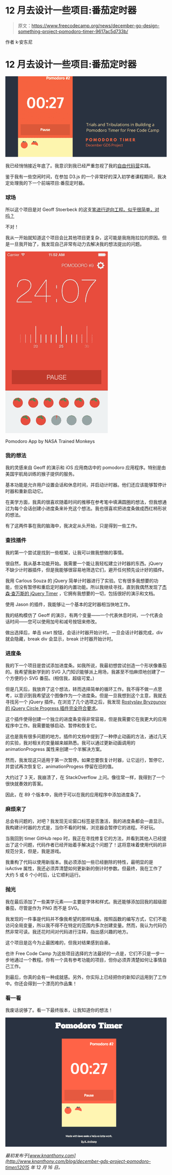 # 12 月去设计一些项目:番茄定时器

> 原文：<https://www.freecodecamp.org/news/december-go-design-something-project-pomodoro-timer-9617ac5d733b/>

作者 k·安东尼

# 12 月去设计一些项目:番茄定时器

![1*50luvvhhF28cOaFut3TS_g](img/875230a6f452f79b409e7478f9e20a97.png)

我已经悄悄接近年底了。我意识到我已经严重忽视了我的[自由代码营](http://www.freecodecamp.com)实践。

鉴于我有一些空闲时间，在参加 D3.js 的一个非常好的深入初学者课程期间，我决定处理我的下一个前端项目:番茄定时器。

### 球场

所以这个项目是对 Geoff Stoerbeck 的这支[笔进行逆向工程。似乎很简单，对吗？](http://codepen.io/GeoffStorbeck/full/RPbGxZ/)

不对！

我从一开始就知道这个项目会比其他项目更复杂，这可能是我拖拖拉拉的原因。但是一旦我开始了，我发现自己非常有动力去解决我的想法提出的问题。

![1*cFmJliPYAmitFNvU26x2zw](img/19c072416ce4a0f087d5dbdba3c49140.png)

Pomodoro App by NASA Trained Monkeys

### 我的想法

我的灵感来自 Geoff 的演示和 iOS 应用商店中的 pomodoro 应用程序。特别是由美国宇航局训练的猴子提供的服务。

基本功能是允许用户设置会话和休息时间，并启动计时器。他们还应该能够暂停计时器和重新启动它。

在美学方面，我真的很喜欢随着时间的推移在参考笔中填满圆圈的想法，但我想通过为每个会话创建小进度条来补充这个想法。我也很喜欢把进度条做成西红柿形状的想法。

有了这两件事在我的脑海中，我决定从头开始，只是得到一些工作。

### 查找插件

我的第一个尝试是找到一些框架，让我可以做我想做的事情。

很自然，我从基本功能开始。我需要一个能让我轻松建立计时器的东西。jQuery 不缺少计时器插件，但是我能够很容易地筛选它们，避开任何预先设计好的插件。

我用 Carlous Souza 的 jQuery 简单计时器进行了实验。它有很多我想要的功能，但没有暂停和重启定时器的内置功能。所以我继续寻找，直到我偶然发现了[杰森·查万斯的 jQuery Timer](http://jchavannes.com/jquery-timer/demo) ，它拥有我想要的一切，包括很好的演示和文档。

使用 Jason 的插件，我能够让一个基本的定时器相当快地工作。

我的结构模仿了 Geoff 的演示，有两个变量——一个代表休息时间，一个代表会话时间——您可以使用加号和减号按钮来修改。

做出选择后，单击 start 按钮，会话计时器开始计时。一旦会话计时器完成，div 就会隐藏，break div 会显示，break 计时器开始计时。

### 进度条

我的下一个项目是尝试添加进度条。如我所说，我最初想尝试创造一个形状像番茄的。我希望我新学到的 SVG 入门知识能够派上用场，我甚至不怕麻烦地创建了一个方便的小 SVG 番茄。(相信我，超级可爱。)

但是几天后，我放弃了这个想法，转而选择简单的循环工作。我不得不做一点思考，以意识到我希望这个图像作为一个进度条。但是一旦我想到这个主意，我就去寻找另一个 jQuery 插件。在浏览了几个选项之后，我发现 [Rostyslav Bryzgunov 的 jQuery Circle Progress 插件完全符合要求](https://github.com/kottenator)。

这个插件使得创建一个独立的进度条变得非常容易，但是我需要它在我更大的应用程序中工作。我需要能够启动、暂停和恢复它。

这也是我有很多问题的地方。插件的文档中提到了一种停止动画的方法，通过几天的实验，我对相关的变量越来越熟悉。我可以通过更新动画调用的 animationProgress 属性来创建一个半解决方案。

然而，我发现这只适用于第一次暂停。如果您要恢复计时器，让它运行，暂停它，并尝试再次恢复它，animationProgess 停留在旧的值。

大约过了 3 天，我崩溃了，在 StackOverflow 上问。像往常一样，我得到了一个很快就奏效的答案。

因此，在 89 个版本中，我终于可以在我的应用程序中添加进度条了。

### 麻烦来了

总会有问题的，对吧？我发现无论窗口标签是否激活，我的进度条都会一直显示。我构建计时器的方式是，当你不看的时候，浏览器会暂停它的进程。不好玩。

当我回到 timer GitHub repo 时，我正在寻找修复它的方法，并看到其他人已经提出了这个问题，代码作者已经开始着手解决这个问题了！这将意味着使用代码的非规范分支，但是，我是游戏。

我重构了代码以使用新版本。我必须添加一些已经删除的特性，最明显的是 isActive 属性，我还必须弄清楚如何更新新的倒计时参数。但最终，我在工作了大约 5 或 6 个小时后，让它顺利运行。

### 抛光

我在最后添加了一些美学元素——主要是字体和样式。我还能够添加回我的超级甜番茄，尽管是作为 PNG 而不是 SVG。

我发现的一件事是代码并不像我希望的那样枯燥。按照函数的编写方式，它们不能访问全局变量，所以我不得不在特定的范围内多次创建变量。然而，我认为代码仍然非常可读。我还花时间对代码进行注释，指出感兴趣的地方。

这个项目是迄今为止最困难的，但我对结果感到自豪。

也许 Free Code Camp 为这些项目选择的方法最好的一点是，它们不只是一步一步地通过一个教程。你有一个具有参考功能的项目，但你必须弄清楚如何让事情自己工作。

到最后，你真的会有一种成就感。另外，你实际上已经把你的新知识运用到了工作中。你还会得到一个漂亮的作品集！

### 看一看

我废话说够了。看一下最终版本，让我知道你的想法！

![0*vV4Xl2zl2su-SKyv](img/ca6d98d07ef61a1b22c199174eaa0890.png)

*最初发布于[www.knanthony.com](http://www.knanthony.com/blog/december-gds-project-pomodoro-timer/)2015 年 12 月 16 日。*